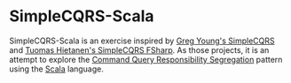 # SimpleCQRS-Scala

SimpleCQRS-Scala is an exercise inspired by <a href="https://github.com/gregoryyoung/m-r" target="_blank">Greg Young's SimpleCQRS</a> and <a href="https://github.com/Thorium/SimpleCQRS-FSharp" target="_blank">Tuomas Hietanen's SimpleCQRS FSharp</a>. As those projects, it is an attempt to explore the <a href="http://martinfowler.com/bliki/CQRS.html" target="_blank">Command Query Responsibility Segregation</a> pattern using the <a href="http://www.scala-lang.org/" target="_blank">Scala</a> language.
